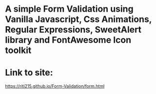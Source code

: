 # A simple Form Validation using Vanilla Javascript, Css Animations, Regular Expressions, SweetAlert library and FontAwesome Icon toolkit

# Link to site: 
  https://riti215.github.io/Form-Validation/form.html
